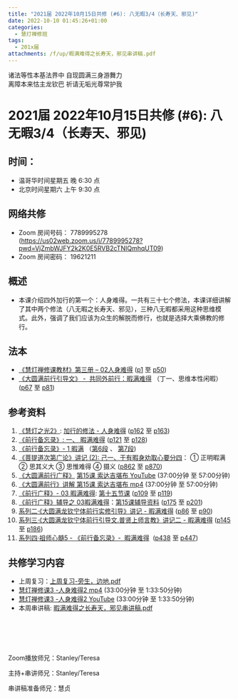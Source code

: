 ```yaml
---
title: "2021届 2022年10月15日共修 (#6): 八无暇3/4（长寿天、邪见)"
date: 2022-10-10 01:45:26+01:00
categories:
  - 慧灯禅修班
tags:
  - 201x届
attachments: /f/up/暇满难得之长寿天，邪见串讲稿.pdf
---
```

<!--StartFragment-->

诸法等性本基法界中 自现圆满三身游舞力\
离障本来怙主龙钦巴 祈请无垢光尊常护我

# 2021届 2022年10月15日共修 (#6): 八无暇3/4（长寿天、邪见)

## 时间：

* 温哥华时间星期五 晚 6:30 点
* 北京时间星期六 上午 9:30 点

## 网络共修

* Zoom 房间号码： 7789995278 (<https://us02web.zoom.us/j/7789995278?pwd=VjZmbWJFY2k2K0E5RVB2cTNIQmhqUT09>)
* Zoom 房间密码： 19621211

## 概述

* 本课介绍四外加行的第一个：人身难得。一共有三十七个修法，本课详细讲解了其中两个修法（八无暇之长寿天、邪见），三种八无暇都采用这种思维模式。此外，强调了我们应该为众生的解脱而修行，也就是选择大乘佛教的修行。

## 法本

* [](https://huidengchanxiu.net/refs/qxbwl/qxxl4-01xm)[《](https://huidengchanxiu.net/refs/qxgs/qxgs-03xm)[](https://huidengchanxiu.net/books/dymqx/#%E4%B8%80%E6%9A%87%E6%BB%A1%E9%9A%BE%E5%BE%97)[慧灯禅修课教材](https://huidengchanxiu.net/books/b3/3-02)[》](https://huidengchanxiu.net/books/dymqx/#%E4%B8%80%E6%9A%87%E6%BB%A1%E9%9A%BE%E5%BE%97)[第三册 – 02人身难得](https://huidengchanxiu.net/books/b3/3-02) ([p1](https://huidengchanxiu.net/books/b3/3-02#p1) 至 [p50](https://huidengchanxiu.net/books/b3/3-02#p50))
* [《](https://huidengchanxiu.net/refs/qxgs/qxgs-03xm)[大圆满前行引导文》 -  共同外前行：暇满难得](https://huidengchanxiu.net/books/dymqx/#%E4%B8%80%E6%9A%87%E6%BB%A1%E9%9A%BE%E5%BE%97) （丁一、思维本性闲暇）([p67](https://huidengchanxiu.net/books/dymqx/#p67) 至 [p81](https://huidengchanxiu.net/books/dymqx/#p81))

## 参考资料

1. [《慧灯之光2》](https://huidengchanxiu.net/refs/hdzg/02): [加行的修法 - 人身难得](https://huidengchanxiu.net/refs/hdzg/02#%E5%8A%A0%E8%A1%8C%E7%9A%84%E4%BF%AE%E6%B3%95------%E4%BA%BA%E8%BA%AB%E9%9A%BE%E5%BE%97) ([p162](https://huidengchanxiu.net/refs/hdzg/02/#p162) 至 [p163](https://huidengchanxiu.net/refs/hdzg/02/#p163))
2. [《前行备忘录》: 一、 暇满难得](https://huidengchanxiu.net/refs/qxbwl/#%E4%B8%80-%E6%9A%87%E6%BB%A1%E9%9A%BE%E5%BE%97) ([p121](https://huidengchanxiu.net/refs/qxbwl/#p121) 至 [p128](https://huidengchanxiu.net/refs/qxbwl/#p128))
3. [《前行备忘录》- 1 暇满](https://huidengchanxiu.net/refs/qxbwl/qxxl4-01xm) （[](https://huidengchanxiu.net/refs/qxbwl/qxxl4-01xm/#6)[第6段](https://huidengchanxiu.net/refs/qxbwl/qxxl4-01xm/#6) 、 [第7段](https://huidengchanxiu.net/refs/qxbwl/qxxl4-01xm/#7)[](https://huidengchanxiu.net/refs/qxbwl/qxxl4-01xm/#6))
4. [《菩提道次第广论》讲记 (2): 己一、于有暇身劝取心要分四](https://huidengchanxiu.net/refs/ptdcdgl/2#%E5%B7%B1%E4%B8%80%E4%BA%8E%E6%9C%89%E6%9A%87%E8%BA%AB%E5%8A%9D%E5%8F%96%E5%BF%83%E8%A6%81%E5%88%86%E5%9B%9B--%E6%AD%A3%E6%98%8E%E6%9A%87%E6%BB%A1--%E6%80%9D%E5%85%B6%E4%B9%89%E5%A4%A7--%E6%80%9D%E6%83%9F%E9%9A%BE%E5%BE%97--%E6%91%84%E4%B9%89)： ① 正明暇满 ② 思其义大 ③ 思惟难得 ④ 摄义 ([p862](https://huidengchanxiu.net/refs/ptdcdgl/2/#p862) 至 [p870](https://huidengchanxiu.net/refs/ptdcdgl/2/#p870))
5. [](https://huidengchanxiu.net/refs/ptdcdgl/2#%E5%B7%B1%E4%B8%80%E4%BA%8E%E6%9C%89%E6%9A%87%E8%BA%AB%E5%8A%9D%E5%8F%96%E5%BF%83%E8%A6%81%E5%88%86%E5%9B%9B--%E6%AD%A3%E6%98%8E%E6%9A%87%E6%BB%A1--%E6%80%9D%E5%85%B6%E4%B9%89%E5%A4%A7--%E6%80%9D%E6%83%9F%E9%9A%BE%E5%BE%97--%E6%91%84%E4%B9%89)[《](https://www.youtube.com/watch?v=zUToyRhqtso)[大圆满前行广释](https://www.youtube.com/watch?v=zUToyRhqtso)[》](https://www.youtube.com/watch?v=zUToyRhqtso) [第15课 索达吉堪布 YouTube](https://www.youtube.com/watch?v=zUToyRhqtso) (37:00分钟 至 57:00分钟)
6. [《大圆满前行》讲解 第15课 索达吉堪布 mp4](http://huidengchanxiu.net/jmy/007-%e5%a4%a7%e5%9c%86%e6%bb%a1%e5%89%8d%e8%a1%8c%e5%b9%bf%e9%87%8a/007-%e5%89%8d%e8%a1%8c%e5%b9%bf%e9%87%8a%e8%a7%86%e9%a2%91/%e3%80%8a%e5%a4%a7%e5%9c%86%e6%bb%a1%e5%89%8d%e8%a1%8c%e3%80%8b%e8%ae%b2%e8%a7%a3%e7%ac%ac15%e8%af%be.mp4) (37:00分钟 至 57:00分钟)
7. [《前行广释》- 03 暇满难得](https://huidengchanxiu.net/refs/qxgs/qxgs-03xm): [第十五节课](https://huidengchanxiu.net/refs/qxgs/qxgs-03xm/#%E7%AC%AC%E5%8D%81%E4%BA%94%E8%8A%82%E8%AF%BE) ([p109](https://huidengchanxiu.net/refs/qxgs/qxgs-03xm/#p109) 至 [p119](https://huidengchanxiu.net/refs/qxgs/qxgs-03xm/#p119))
8. [《前行广释》辅导之 03暇满难得](https://huidengchanxiu.net/refs/qxgs/fudao/qxgsfd-03xm)：[第15课辅导资料](https://huidengchanxiu.net/refs/qxgs/fudao/qxgsfd-03xm#%E5%89%8D%E8%A1%8C%E5%B9%BF%E9%87%8A%E7%AC%AC15%E8%AF%BE%E8%BE%85%E5%AF%BC%E8%B5%84%E6%96%99) ([p175](https://huidengchanxiu.net/refs/qxgs/fudao/qxgsfd-03xm/#p175) 至 [p201](https://huidengchanxiu.net/refs/qxgs/fudao/qxgsfd-03xm/#p201))[](https://huidengchanxiu.net/refs/xmfw/s2-sxyd1-xmnd)
9. [系列二·《大圆满龙钦宁体前行实修引导》讲记 - 暇满难得](https://huidengchanxiu.net/refs/xmfw/s2-sxyd1-xmnd) ([p86](https://huidengchanxiu.net/refs/xmfw/s2-sxyd1-xmnd/#p86) 至 [p90](https://huidengchanxiu.net/refs/xmfw/s2-sxyd1-xmnd#p90))
10. [系列三·《大圆满龙钦宁体前行引导文.普贤上师言教》讲记二 - 暇满难得](https://huidengchanxiu.net/refs/xmfw/s3-ydw2-xmnd) ([p145](https://huidengchanxiu.net/refs/xmfw/s3-ydw2-xmnd/#p145) 至 [p186](https://huidengchanxiu.net/refs/xmfw/s3-ydw2-xmnd/#p186))
11. [系列四·祖师心髓5 - 《前行备忘录》-  暇满难得](https://huidengchanxiu.net/refs/xmfw/s4-zsxs5-qxbwl-xmnd)  ([p438](https://huidengchanxiu.net/refs/xmfw/s4-zsxs5-qxbwl-xmnd/#p438) 至 [p447](https://huidengchanxiu.net/refs/xmfw/s4-zsxs5-qxbwl-xmnd/#p447))

## **共修学习内容**

* 上周复习：[上周复习-旁生，边地.pdf](/f/up/上周复习-旁生，边地.pdf)
* [慧灯禅修课3 -人身难得2 mp4](http://huidengchanxiu.net/jmy/%e6%85%a7%e7%81%af%e7%a6%85%e4%bf%ae%e8%af%be/%e6%85%a7%e7%81%af%e7%a6%85%e4%bf%ae%e8%af%be%e7%ac%ac%e4%b8%89%e5%86%8c/02-2%20%e6%85%a7%e7%81%af%e7%a6%85%e4%bf%ae%e8%af%be3%20%e4%ba%ba%e8%ba%ab%e9%9a%be%e5%be%972.mp4) (33:00分钟 至 1:33:50分钟)
* [慧灯禅修课3 -人身难得2 YouTube](https://www.youtube.com/watch?v=ZVyTU_tYMWw&list=PLQU9iXcMduTfoo8rKZhj69k-OOas8C1Of&index=3) (33:00分钟 至 1:33:50分钟)
* 本周串讲稿: [暇满难得之长寿天，邪见串讲稿.pdf](/f/up/暇满难得之长寿天，邪见串讲稿.pdf)

#   

Zoom播放师兄：Stanley/Teresa

主持+串讲师兄：Stanley/Teresa

串讲稿准备师兄：慧贞

<!--EndFragment-->